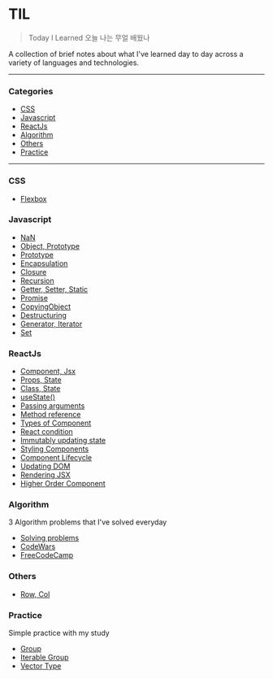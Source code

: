 # TIL

> Today I Learned 오늘 나는 무얼 배웠나

A collection of brief notes about what I've learned day to day across a
variety of languages and technologies. 

---

### Categories

* [CSS](#CSS)
* [Javascript](#javascript)
* [ReactJs](#ReactJs)
* [Algorithm](#Algorithm)
* [Others](#Others)
* [Practice](#Practice)


---

### CSS

- [Flexbox](CSS/Flexbox.md)

### Javascript
- [NaN](javascript/NaN.md)
- [Object, Prototype](javascript/object_prototype.js)
- [Prototype](javascript/Prototype.md)
- [Encapsulation](javascript/Encapsulation.md)
- [Closure](javascript/closure.js)
- [Recursion](javascript/recursion.md)
- [Getter, Setter, Static](javascript/Getter_Setter_Static.md)
- [Promise](javascript/Promise.md)
- [CopyingObject](javascript/copyingObject.md)
- [Destructuring](javascript/destructuring.md)
- [Generator, Iterator](javascript/generator_iterator.md)
- [Set](javascript/Set.md)

### ReactJs

- [Component, Jsx](ReactJs/Component_JSX.md)
- [Props, State](ReactJs/propsAndState.md)
- [Class, State](ReactJs/classComponet_state.md)
- [useState()](ReactJs/useState.md)
- [Passing arguments](ReactJs/passingArguments.md)
- [Method reference](ReactJs/MethodReference.md)
- [Types of Component](ReactJs/TypesOfComponent.md)
- [React condition](ReactJs/condition.md)
- [Immutably updating state](ReactJs/ImmutablyUpdatingState.md)
- [Styling Components](ReactJs/stylingComponents.md)
- [Component Lifecycle](ReactJs/componentLifecycle.md)
- [Updating DOM](ReactJs/updatingDOM.md)
- [Rendering JSX](ReactJs/renderJSX.md)
- [Higher Order Component](ReactJs/HOC.md)

### Algorithm
3 Algorithm problems that I've solved everyday

- [Solving problems](Algorithm/solve.js)
- [CodeWars](https://github.com/Jungincha/TIL/tree/master/Algorithm/CodeWars)
- [FreeCodeCamp](https://github.com/Jungincha/TIL/tree/master/Algorithm/FreeCodeCamp)

### Others
- [Row, Col](Others/row_col.md)

### Practice 
Simple practice with my study
- [Group](Practice/group.js)
- [Iterable Group](Practice/iterableGroups.js)
- [Vector Type](Practice/vectorType.js)


